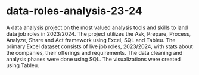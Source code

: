 # data-roles-analysis-23-24
A data analysis project on the most valued analysis tools and skills to land data job roles in 2023/2024. The project utilizes the Ask, Prepare, Process, Analyze, Share and Act framework using Excel, SQL and Tableu. The primary Excel dataset consists of live job roles, 2023/2024, with stats about the companies, their offerings and requirements. The data cleaning and analysis phases were done using SQL. The visualizations were created using Tableu.
